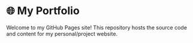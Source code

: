 # 🌐 My Portfolio 

Welcome to my GitHub Pages site! This repository hosts the source code and content for my personal/project website.
